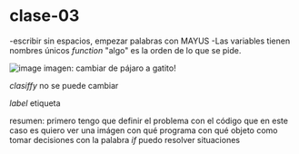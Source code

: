 # clase-03
-escribir sin espacios, empezar palabras con MAYUS
-Las variables tienen nombres únicos
*function* "algo" es la orden de lo que se pide.

![image](https://github.com/user-attachments/assets/a566b4bd-3b33-4a46-9a38-0ddcf08c1b57)
imagen: cambiar de pájaro a gatito!

*clasiffy* no se puede cambiar

*label* etiqueta

resumen:
primero tengo que definir el problema con el código que en este caso es quiero ver una imágen
con qué programa
con qué objeto
como tomar decisiones
con la palabra *if* puedo resolver situaciones 
